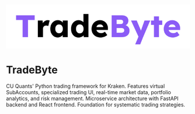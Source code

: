<img src="assets/branding/tradebyte_logo.png" alt="TradeByte" width="700"> 

# TradeByte
CU Quants' Python trading framework for Kraken. Features virtual SubAccounts, specialized trading UI, real-time market data, portfolio analytics, and risk management. Microservice architecture with FastAPI backend and React frontend. Foundation for systematic trading strategies.
